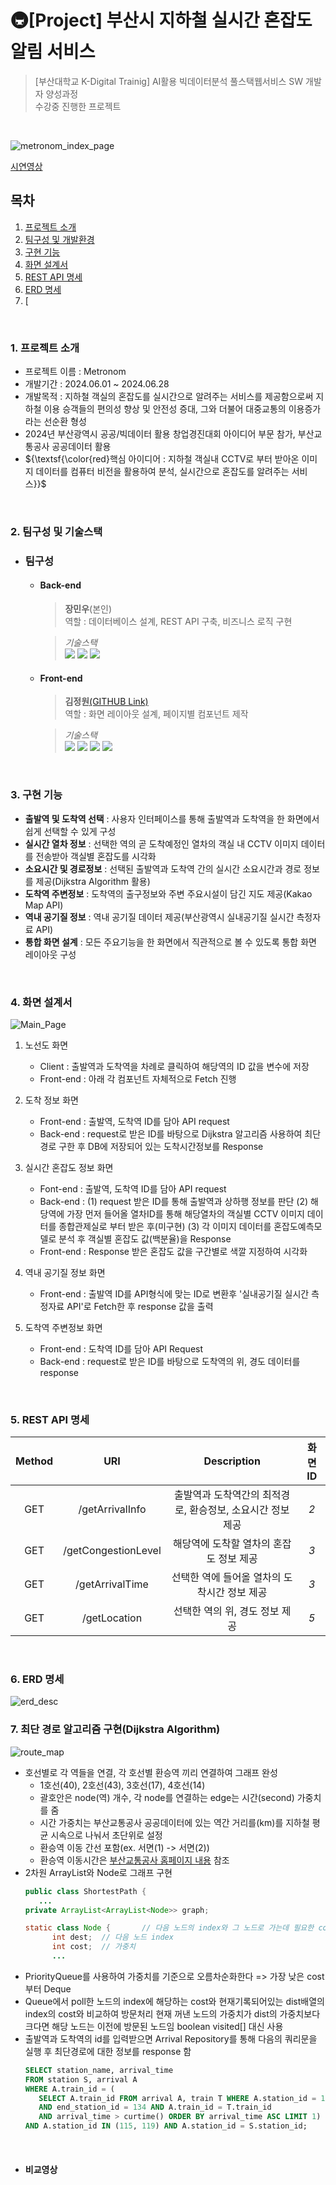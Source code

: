 # 🚇​[Project] 부산시 지하철 실시간 혼잡도 알림 서비스
> [부산대학교 K-Digital Trainig] AI활용 빅데이터분석 풀스택웹서비스 SW 개발자 양성과정  
> 수강중 진행한 프로젝트
<br>

![metronom_index_page](https://github.com/user-attachments/assets/6e4bbf2c-da49-44c6-adde-a4bb4636a216)

[시연영상](https://www.youtube.com/watch?v=eH851DO0fqw)
<br>

## 목차
 1. [프로젝트 소개](#1-프로젝트-소개)
 2. [팀구성 및 개발환경](#2-팀구성-및-기술스택)
 3. [구현 기능](#3-구현-기능)
 4. [화면 설계서](#4-화면-설계서)
 5. [REST API 명세](#5-rest-api-명세)
 6. [ERD 명세](#6-erd-명세)
 7. [
<br>

### 1. 프로젝트 소개
- 프로젝트 이름 : Metronom
- 개발기간 : 2024.06.01 ~ 2024.06.28
- 개발목적 : 지하철 객실의 혼잡도를 실시간으로 알려주는 서비스를 제공함으로써 지하철 이용 승객들의 편의성 향상 및 안전성 증대, 그와 더불어 대중교통의 이용증가라는 선순환 형성
- 2024년 부산광역시 공공/빅데이터 활용 창업경진대회 아이디어 부문 참가, 부산교통공사 공공데이터 활용
- ${\textsf{\color{red}핵심 아이디어 : 지하철 객실내 CCTV로 부터 받아온 이미지 데이터를 컴퓨터 비전을 활용하여 분석, 실시간으로 혼잡도를 알려주는 서비스}}$
<br>

### 2. 팀구성 및 기술스택
  * ### 팀구성
    - #### Back-end
      > **장민우**(본인)  
      > 역할 : 데이터베이스 설계, REST API 구축, 비즈니스 로직 구현
      
      > *기술스택*  
      > <img src="https://img.shields.io/badge/java-%23ED8B00.svg?style=for-the-badge&logo=openjdk&logoColor=white" />
      > <img src="https://img.shields.io/badge/spring-%236DB33F.svg?style=for-the-badge&logo=spring&logoColor=white" />
      > <img src="https://img.shields.io/badge/mysql-%2300f.svg?style=for-the-badge&logo=mysql&logoColor=white" />

    - #### Front-end
      > **김정원**<a href="https://github.com/DevInGarden/K-Digital-MiniProject">(GITHUB Link)</a>  
      > 역할 : 화면 레이아웃 설계, 페이지별 컴포넌트 제작
      
      > *기술스택*  
      > <img src="https://img.shields.io/badge/html5-%23E34F26.svg?style=for-the-badge&logo=html5&logoColor=white" />
      > <img src="https://img.shields.io/badge/javascript-%23323330.svg?style=for-the-badge&logo=javascript&logoColor=%23F7DF1E" />
      > <img src="https://img.shields.io/badge/react-%2320232a.svg?style=for-the-badge&logo=react&logoColor=%2361DAFB" />
      > <img src="https://img.shields.io/badge/tailwindcss-%2338B2AC.svg?style=for-the-badge&logo=tailwind-css&logoColor=white" /><br>      
<br>

### 3. 구현 기능
 - **출발역 및 도착역 선택** : 사용자 인터페이스를 통해 출발역과 도착역을 한 화면에서 쉽게 선택할 수 있게 구성
 - **실시간 열차 정보** : 선택한 역의 곧 도착예정인 열차의 객실 내 CCTV 이미지 데이터를 전송받아 객실별 혼잡도를 시각화
 - **소요시간 및 경로정보** : 선택된 출발역과 도착역 간의 실시간 소요시간과 경로 정보를 제공(Dijkstra Algorithm 활용)
 - **도착역 주변정보** : 도착역의 출구정보와 주변 주요시설이 담긴 지도 제공(Kakao Map API)
 - **역내 공기질 정보** : 역내 공기질 데이터 제공(부산광역시 실내공기질 실시간 측정자료 API)
 - **통합 화면 설계** : 모든 주요기능을 한 화면에서 직관적으로 볼 수 있도록 통합 화면 레이아웃 구성
<br>

### 4. 화면 설계서
![Main_Page](https://github.com/user-attachments/assets/a73e2d26-ec56-4b49-916b-f67fde998023)

 1. 노선도 화면
    - Client : 출발역과 도착역을 차례로 클릭하여 해당역의 ID 값을 변수에 저장
    - Front-end : 아래 각 컴포넌트 자체적으로 Fetch 진행
  
 2. 도착 정보 화면
    - Front-end : 출발역, 도착역 ID를 담아 API request
    - Back-end : request로 받은 ID를 바탕으로 Dijkstra 알고리즘 사용하여 최단경로 구한 후 DB에 저장되어 있는 도착시간정보를 Response
 
 3. 실시간 혼잡도 정보 화면
    - Font-end : 출발역, 도착역 ID를 담아 API request
    - Back-end : (1) request 받은 ID를 통해 출발역과 상하행 정보를 판단
                 (2) 해당역에 가장 먼저 들어올 열차ID를 통해 해당열차의 객실별 CCTV 이미지 데이터를 종합관제실로 부터 받은 후(미구현)
                 (3) 각 이미지 데이터를 혼잡도예측모델로 분석 후 객실별 혼잡도 값(백분율)을 Response
    - Front-end : Response 받은 혼잡도 값을 구간별로 색깔 지정하여 시각화

 4. 역내 공기질 정보 화면
    - Front-end : 출발역 ID를 API형식에 맞는 ID로 변환후 '실내공기질 실시간 측정자료 API'로 Fetch한 후 response 값을 출력

 5. 도착역 주변정보 화면
    - Front-end : 도착역 ID를 담아 API Request
    - Back-end : request로 받은 ID를 바탕으로 도착역의 위, 경도 데이터를 response
<br>

### 5. REST API 명세
 | Method | URI | Description | 화면 ID |
 | :---: | :---: | :---: | :---: |
 | GET | /getArrivalInfo | 출발역과 도착역간의 최적경로, 환승정보, 소요시간 정보 제공 | *2* |
 | GET | /getCongestionLevel | 해당역에 도착할 열차의 혼잡도 정보 제공 | *3* |
 | GET | /getArrivalTime | 선택한 역에 들어올 열차의 도착시간 정보 제공 | *3* |
 | GET | /getLocation | 선택한 역의 위, 경도 정보 제공 | *5* |
<br>

### 6. ERD 명세
![erd_desc](https://github.com/user-attachments/assets/99f962b8-f25a-40e9-aec4-86f47e94b125)

### 7. 최단 경로 알고리즘 구현(Dijkstra Algorithm)
![route_map](https://github.com/user-attachments/assets/e6e2f99b-bffe-4366-9ead-5a61aec1c307)

- 호선별로 각 역들을 연결, 각 호선별 환승역 끼리 연결하여 그래프 완성
  - 1호선(40), 2호선(43), 3호선(17), 4호선(14)
  - 괄호안은 node(역) 개수, 각 node를 연결하는 edge는 시간(second) 가중치를 줌
  - 시간 가중치는 부산교통공사 공공데이터에 있는 역간 거리를(km)를 지하철 평균 시속으로 나눠서 초단위로 설정
  - 환승역 이동 간선 포함(ex. 서면(1) -> 서면(2))
  - 환승역 이동시간은 [부산교통공사 홈페이지 내용](https://www.humetro.busan.kr/homepage/cyberstation/map.do) 참조
- 2차원 ArrayList와 Node로 그래프 구현
  ```java
  public class ShortestPath {
	 ...
  private ArrayList<ArrayList<Node>> graph;

  static class Node {		// 다음 노드의 index와 그 노드로 가는데 필요한 cost(가중치)
	 	int dest;  // 다음 노드 index
		int cost;  // 가중치
		...
  ```
- PriorityQueue를 사용하여 가중치를 기준으로 오름차순화한다 => 가장 낮은 cost 부터 Deque
- Queue에서 poll한 노드의 index에 해당하는 cost와 현재기록되어있는 dist배열의 index의 cost와 비교하여 방문처리
		현재 꺼낸 노드의 가중치가 dist의 가중치보다 크다면 해당 노드는 이전에 방문된 노드임
  boolean visited[] 대신 사용
- 출발역과 도착역의 id를 입력받으면 Arrival Repository를 통해 다음의 쿼리문을 실행 후 최단경로에 대한 정보를 response 함
  ```sql
  SELECT station_name, arrival_time
  FROM station S, arrival A
  WHERE A.train_id = (
	 SELECT A.train_id FROM arrival A, train T WHERE A.station_id = 115
     AND end_station_id = 134 AND A.train_id = T.train_id
     AND arrival_time > curtime() ORDER BY arrival_time ASC LIMIT 1)
  AND A.station_id IN (115, 119) AND A.station_id = S.station_id;
  ```
<br>

- #### 비교영상


